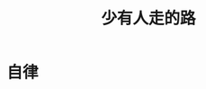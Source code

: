 ﻿---
layout: post
title: 少有人走的路
categories: [demo]
tags: [demo]
description: 少有人走的路
---

<h1>自律</h1>


 


